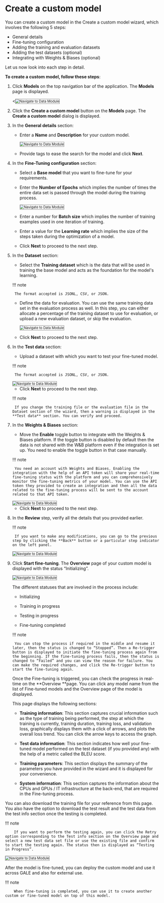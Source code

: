 # Create a custom model

You can create a custom model in the Create a custom model wizard, which involves the following 5 steps:

* General details
* Fine-tuning configuration
* Adding the training and evaluation datasets
* Adding the test datasets (optional)
* Integrating with Weights & Biases (optional)

Let us now look into each step in detail.

**To create a custom model, follow these steps**:

1. Click **Models** on the top navigation bar of the application. The **Models** page is displayed.

    <<img src="../images/navigate-to-data-module.png" alt="Navigate to Data Module" title="Navigate to Data Module" style="border: 1px solid gray; zoom:80%;">

1. Click the **Create a custom model** button on the **Models** page. The **Create a custom model** dialog is displayed.
2. In the **General details** section:

    * Enter a **Name** and **Description** for your custom model.

        <img src="../images/navigate-to-data-module.png" alt="Navigate to Data Module" title="Navigate to Data Module" style="border: 1px solid gray; zoom:80%;">

    * Provide tags to ease the search for the model and click **Next**.

1. In the **Fine-Tuning configuration** section:

    * Select a **Base model** that you want to fine-tune for your requirements.

    * Enter the **Number of Epochs** which implies the number of times the entire data set is passed through the model during the training process.

        <img src="../images/navigate-to-data-module.png" alt="Navigate to Data Module" title="Navigate to Data Module" style="border: 1px solid gray; zoom:80%;">

    * Enter a number for **Batch size** which implies the number of training examples used in one iteration of training.

    * Enter a value for the **Learning rate** which implies the size of the steps taken during the optimization of a model.

    * Click **Next** to proceed to the next step.

1. In the **Dataset** section:

    * Select the **Training dataset** which is the data that will be used in training the base model and acts as the foundation for the model's learning.

    !!! note

        The format accepted is JSONL, CSV, or JSON.

    
    * Define the data for evaluation. You can use the same training data set in the evaluation process as well. In this step, you can either allocate a percentage of the training dataset to use for evaluation, or upload a new evaluation dataset, or skip the evaluation.

        <img src="../images/navigate-to-data-module.png" alt="Navigate to Data Module" title="Navigate to Data Module" style="border: 1px solid gray; zoom:80%;">


    * Click **Next** to proceed to the next step.

1. In the **Test data** section:

    * Upload a dataset with which you want to test your fine-tuned model.

    !!! note

        The format accepted is JSONL, CSV, or JSON.

    
    <img src="../images/navigate-to-data-module.png" alt="Navigate to Data Module" title="Navigate to Data Module" style="border: 1px solid gray; zoom:80%;">

    * Click **Next** to proceed to the next step.

    !!! note

        If you change the training file or the evaluation file in the Dataset section of the wizard, then a warning is displayed in the **Test data** section. You can verify and proceed.


    
1. In the **Weights & Biases** section:

    * Move the **Enable** toggle button to integrate with the Weights & Biases platform.  If the toggle button is disabled by default then the data is not shared with the W&B platform even if the integration is set up. You need to enable the toggle button in that case manually.

    !!! note

        You need an account with Weights and Biases. Enabling the integration with the help of an API token will share your real-time fine-tuning status with the platform and you can comprehensively monitor the fine-tuning metrics of your model. You can use the API token they provided to create an integration and then all the data related to the fine-tuning process will be sent to the account related to that API token.

    
    <img src="../images/navigate-to-data-module.png" alt="Navigate to Data Module" title="Navigate to Data Module" style="border: 1px solid gray; zoom:80%;">

    * Click **Next** to proceed to the next step.

1. In the **Review** step, verify all the details that you provided earlier.

    !!! note

        If you want to make any modifications, you can go to the previous step by clicking the **Back** button or a particular step indicator on the left panel.

   
    <img src="../images/navigate-to-data-module.png" alt="Navigate to Data Module" title="Navigate to Data Module" style="border: 1px solid gray; zoom:80%;">

1. Click **Start fine-tuning**. The **Overview** page of your custom model is displayed with the status “Initializing”.

    <img src="../images/navigate-to-data-module.png" alt="Navigate to Data Module" title="Navigate to Data Module" style="border: 1px solid gray; zoom:80%;">

    The different statuses that are involved in the process include:


    * Initializing


    * Training in progress


    * Testing in progress


    * Fine-tuning completed

    !!! note

        You can stop the process if required in the middle and resume it later, then the status is changed to “Stopped”. Then a Re-trigger button is displayed to initiate the fine-tuning process again from the beginning. If the fine-tuning process fails, then the status is changed to “Failed” and you can view the reason for failure. You can make the required changes, and click the Re-trigger button to start the fine-tuning again.


    Once the Fine-tuning is triggered, you can check the progress in real-time on the **Overview **page. You can click any model name from the list of Fine-tuned models and the Overview page of the model is displayed.


    This page displays the following sections:


    * **Training information**: This section captures crucial information such as the type of training being performed, the step at which the training is currently, training duration, training loss, and validation loss, graphically displays them with a click of arrows, and plots the overall loss trend. You can click the arrow keys to access the graph.


    * **Test data information**: This section indicates how well your fine-tuned model performed on the test dataset (if you provided any) with the help of a metric called the BLEU score.

    * **Training parameters**: This section displays the summary of the parameters you have provided in the wizard and it is displayed for your convenience.

    * **System information**: This section captures the information about the CPUs and GPUs / IT infrastructure at the back-end, that are required in the Fine-tuning process.


You can also download the training file for your reference from this page. You also have the option to download the test result and the test data from the test info section once the testing is completed.

!!! note

        If you want to perform the testing again, you can click the Retry option corresponding to the Test info section on the Overview page and select a new test data set file or use the existing file and confirm to start the testing again. The status then is displayed as “Testing in Progress”.


<img src="../images/navigate-to-data-module.png" alt="Navigate to Data Module" title="Navigate to Data Module" style="border: 1px solid gray; zoom:80%;">


After the model is fine-tuned, you can deploy the custom model and use it across GALE and also for external use.

!!! note

        When fine-tuning is completed, you can use it to create another custom or fine-tuned model on top of this model.


